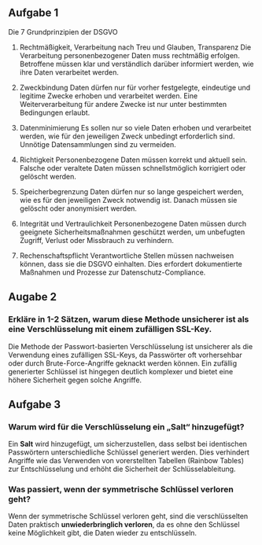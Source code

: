## Aufgabe 1 ##

  Die 7 Grundprinzipien der DSGVO  

  1. Rechtmäßigkeit, Verarbeitung nach Treu und Glauben, Transparenz
Die Verarbeitung personenbezogener Daten muss rechtmäßig erfolgen. Betroffene müssen klar und verständlich darüber informiert werden, wie ihre Daten verarbeitet werden. 

  2. Zweckbindung
Daten dürfen nur für vorher festgelegte, eindeutige und legitime Zwecke erhoben und verarbeitet werden. Eine Weiterverarbeitung für andere Zwecke ist nur unter bestimmten Bedingungen erlaubt.

  3. Datenminimierung
Es sollen nur so viele Daten erhoben und verarbeitet werden, wie für den jeweiligen Zweck unbedingt erforderlich sind. Unnötige Datensammlungen sind zu vermeiden.

  4. Richtigkeit
Personenbezogene Daten müssen korrekt und aktuell sein. Falsche oder veraltete Daten müssen schnellstmöglich korrigiert oder gelöscht werden.

  5. Speicherbegrenzung
Daten dürfen nur so lange gespeichert werden, wie es für den jeweiligen Zweck notwendig ist. Danach müssen sie gelöscht oder anonymisiert werden.

  6. Integrität und Vertraulichkeit
Personenbezogene Daten müssen durch geeignete Sicherheitsmaßnahmen geschützt werden, um unbefugten Zugriff, Verlust oder Missbrauch zu verhindern.

  7. Rechenschaftspflicht
Verantwortliche Stellen müssen nachweisen können, dass sie die DSGVO einhalten. Dies erfordert dokumentierte Maßnahmen und Prozesse zur Datenschutz-Compliance.

## Augabe 2 ##


### Erkläre in 1-2 Sätzen, warum diese Methode unsicherer ist als eine Verschlüsselung mit einem zufälligen SSL-Key.
 Die Methode der Passwort-basierten Verschlüsselung ist unsicherer als die Verwendung eines zufälligen SSL-Keys, da Passwörter oft vorhersehbar oder durch Brute-Force-Angriffe geknackt werden können. Ein zufällig generierter Schlüssel ist hingegen deutlich komplexer und bietet eine höhere Sicherheit gegen solche Angriffe.


## Aufgabe 3 ##

### Warum wird für die Verschlüsselung ein „Salt“ hinzugefügt?
Ein **Salt** wird hinzugefügt, um sicherzustellen, dass selbst bei identischen Passwörtern unterschiedliche Schlüssel generiert werden. Dies verhindert Angriffe wie das Verwenden von vorerstellten Tabellen (Rainbow Tables) zur Entschlüsselung und erhöht die Sicherheit der Schlüsselableitung.  

### Was passiert, wenn der symmetrische Schlüssel verloren geht?
Wenn der symmetrische Schlüssel verloren geht, sind die verschlüsselten Daten praktisch **unwiederbringlich verloren**, da es ohne den Schlüssel keine Möglichkeit gibt, die Daten wieder zu entschlüsseln. 
